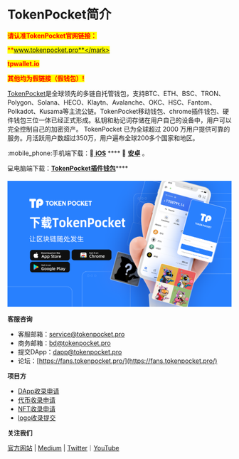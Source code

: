 # TokenPocket简介

<mark style="color:red;">**请认准TokenPocket官网链接：**</mark>

<mark style="color:red;">**www.tokenpocket.pro**</mark>

<mark style="color:red;">**tpwallet.io**</mark>&#x20;

<mark style="color:red;">**其他均为假链接（假钱包）!**</mark>

[TokenPocket](https://www.tokenpocket.pro/)是全球领先的多链自托管钱包，支持BTC、ETH、BSC、TRON、Polygon、Solana、HECO、Klaytn、Avalanche、OKC、HSC、Fantom、Polkadot、Kusama等主流公链。TokenPocket移动钱包、chrome插件钱包、硬件钱包三位一体已经正式形成。私钥和助记词存储在用户自己的设备中，用户可以完全控制自己的加密资产。 TokenPocket 已为全球超过 2000 万用户提供可靠的服务。月活跃用户数超过350万，用户遍布全球200多个国家和地区。

:mobile\_phone:手机端下载：🍎[ **iOS**](https://apps.apple.com/hk/app/tp-global-wallet/id6444625622) **** 🤖 [**安卓**](https://play.google.com/store/apps/details?id=vip.mytokenpocket) 。

💻电脑端下载：[**TokenPocket插件钱包**](https://extension.tokenpocket.pro/#/)****

![](<.gitbook/assets/tp 拷贝.png>)

**客服咨询**

* 客服邮箱：service@tokenpocket.pro
* 商务邮箱：bd@tokenpocket.pro
* 提交DApp：dapp@tokenpocket.pro
* 论坛：[https://fans.tokenpocket.pro/](https://fans.tokenpocket.pro/)



**项目方**

* [DApp收录申请](https://www.tokenpocket.pro/zh/submit/dapp)
* [代币收录申请](https://www.tokenpocket.pro/zh/submit/token)
* [NFT收录申请](https://tokenpocket.pro/zh/submit/nft)
* [logo收录提交](https://help.tokenpocket.pro/cn/developer/submit-logo)

**关注我们**

[官方网站](https://www.tokenpocket.pro/) |  [Medium](https://tokenpocket-gm.medium.com/)  |  [Twitter](https://twitter.com/TokenPocket\_TP)｜[YouTube](https://www.youtube.com/channel/UCudaS5hcbqUaMtOGHmQ2e0A)&#x20;

